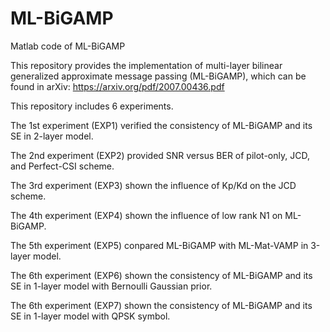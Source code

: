 # ML-BiGAMP
Matlab code of ML-BiGAMP



This repository provides the implementation of multi-layer bilinear generalized approximate message passing (ML-BiGAMP), which can be found in arXiv: https://arxiv.org/pdf/2007.00436.pdf

This repository includes 6 experiments. 

The 1st experiment (EXP1) verified the consistency of ML-BiGAMP and its SE in 2-layer model. 

The 2nd experiment (EXP2) provided SNR versus BER of pilot-only, JCD, and Perfect-CSI scheme. 

The 3rd experiment (EXP3) shown the influence of Kp/Kd on the JCD scheme. 

The 4th experiment (EXP4) shown the influence of low rank N1 on ML-BiGAMP.

The 5th experiment (EXP5) conpared ML-BiGAMP with ML-Mat-VAMP in 3-layer model. 

The 6th experiment (EXP6) shown the consistency of ML-BiGAMP and  its SE in 1-layer model with Bernoulli Gaussian prior. 

The 6th experiment (EXP7) shown the consistency of ML-BiGAMP and  its SE in 1-layer model with QPSK symbol. 
